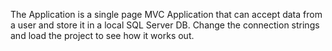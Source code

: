 The Application is a single page MVC Application that can accept data from a user and store it in a local SQL Server DB. 
Change the connection strings and load the project to see how it works out.

<img src="https://rks-space.github.io/RKs-Public-Space/My%20Resources/TraineeRegister-1.PNG" alt="" />  
<img src="https://rks-space.github.io/RKs-Public-Space/My%20Resources/TraineeRegister-2.PNG" alt="" />
